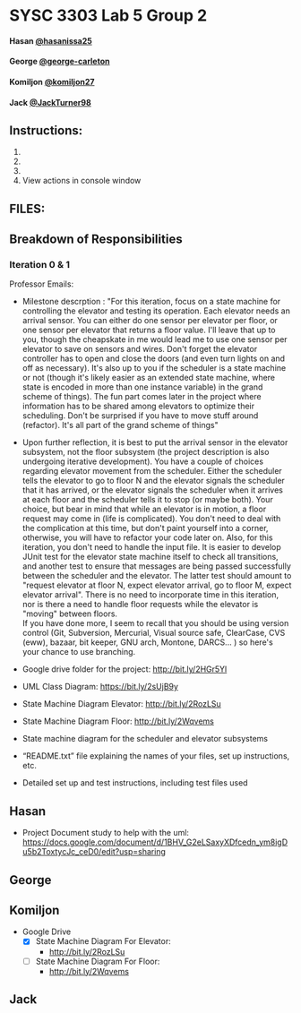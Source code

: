 # SYSC 3303 Lab 5 Group 2

#### Hasan [@hasanissa25](https://github.com/hasanissa25)
#### George [@george-carleton](https://github.com/george-carleton)
#### Komiljon [@komiljon27](https://github.com/komiljon27)
#### Jack [@JackTurner98](https://github.com/JackTurner98)

## Instructions:
1.
2.
3.
4. View actions in console window

## FILES:

## Breakdown of Responsibilities

### Iteration 0 & 1
Professor Emails:
- Milestone descrption : "For this iteration, focus on a state machine for controlling the elevator and testing its operation.  Each elevator needs an arrival sensor.  You can either do one sensor per elevator per floor, or one sensor per elevator that returns a floor value.  I'll leave that up to you, though the cheapskate in me would lead me to use one sensor per elevator to save on sensors and wires.  Don't forget the elevator controller has to open and close the doors (and even turn lights on and off as necessary).  It's also up to you if the scheduler is a state machine or not (though it's likely easier as an extended state machine, where state is encoded in more than one instance variable) in the grand scheme of things).  The fun part comes later in the project where information has to be shared among elevators to optimize their scheduling.  Don't be surprised if you have to move stuff around (refactor).  It's all part of the grand scheme of things"

- Upon further reflection, it is best to put the arrival sensor in the elevator subsystem, not the floor subsystem (the project description is also undergoing iterative development).  You have a couple of choices regarding elevator movement from the scheduler.  Either the scheduler tells the elevator to go to floor N and the elevator signals the scheduler that it has arrived, or the elevator signals the scheduler when it arrives at each floor and the scheduler tells it to stop (or maybe both).  Your choice, but bear in mind that while an elevator is in motion, a floor request may come in (life is complicated).   You don't need to deal with the complication at this time, but don't paint yourself into a corner, otherwise, you will have to refactor your code later on.
Also, for this iteration, you don't need to handle the input file.  It is easier to develop JUnit test for the elevator state machine itself to check all transitions, and another test to ensure that messages are being passed successfully between the scheduler and the elevator.  The latter test should amount to "request elevator at floor N, expect elevator arrival, go to floor M, expect elevator arrival".  There is no need to incorporate time in this iteration, nor is there a need to handle floor requests while the elevator is "moving" between floors.  
If you have done more, I seem to recall that you should be using version control (Git, Subversion, Mercurial, Visual source safe, ClearCase, CVS (eww), bazaar, bit keeper,  GNU arch, Montone, DARCS... ) so here's your chance to use branching. 
 
- Google drive folder for the project: http://bit.ly/2HGr5Yl
- UML Class Diagram: https://bit.ly/2sUjB9y
- State Machine Diagram Elevator: http://bit.ly/2RozLSu
- State Machine Diagram Floor: http://bit.ly/2Wqvems
- State machine diagram for the scheduler and elevator subsystems
- “README.txt” file explaining the names of your files, set up instructions, etc. 
- Detailed set up and test instructions, including test files used

## Hasan
- Project Document study to help with the uml: https://docs.google.com/document/d/1BHV_G2eLSaxyXDfcedn_ym8igDu5b2ToxtycJc_ceD0/edit?usp=sharing

George
- 

## Komiljon
- Google Drive
  - [x] State Machine Diagram For Elevator: 
    - http://bit.ly/2RozLSu
  - [ ] State Machine Diagram For Floor: 
    - http://bit.ly/2Wqvems
    

Jack
-


